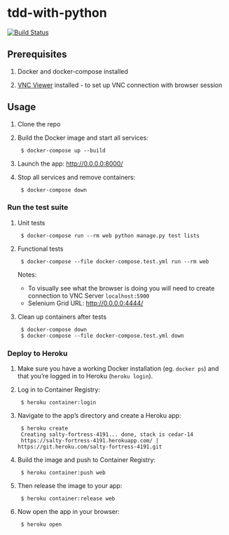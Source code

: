 # tdd-with-python

[![Build Status](https://travis-ci.com/shilgam/tdd-with-python.svg?branch=master)](https://travis-ci.com/shilgam/tdd-with-python)

## Prerequisites

1. Docker and docker-compose installed

2. [VNC Viewer](https://www.realvnc.com/en/connect/download/viewer/) installed - to set up VNC connection with browser session

## Usage

1. Clone the repo

1. Build the Docker image and start all services:

        $ docker-compose up --build

1. Launch the app: http://0.0.0.0:8000/

1. Stop all services and remove containers:

        $ docker-compose down

### Run the test suite

1. Unit tests

        $ docker-compose run --rm web python manage.py test lists

1. Functional tests

        $ docker-compose --file docker-compose.test.yml run --rm web
    Notes:
    - To visually see what the browser is doing you will need to create connection to VNC Server `localhost:5900`
    - Selenium Grid URL: http://0.0.0.0:4444/

1. Clean up containers after tests

        $ docker-compose down
        $ docker-compose --file docker-compose.test.yml down

### Deploy to Heroku

1. Make sure you have a working Docker installation (eg. `docker ps`) and that you’re logged in to Heroku (`heroku login`).

1. Log in to Container Registry:

        $ heroku container:login

1. Navigate to the app’s directory and create a Heroku app:

        $ heroku create
        Creating salty-fortress-4191... done, stack is cedar-14
        https://salty-fortress-4191.herokuapp.com/ | https://git.heroku.com/salty-fortress-4191.git

1. Build the image and push to Container Registry:

        $ heroku container:push web

1. Then release the image to your app:

        $ heroku container:release web

1. Now open the app in your browser:

        $ heroku open
